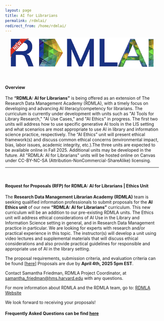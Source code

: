 ```yaml
---
layout: page
title: AI for Librarians
permalink: /rdmlai/
redirect_from: /home/rdmlai/
---
```



<p align="center"><img src="/images/icons_logos/rdmla_logo/rdmlainewadded.png" alt="RDMLAI Logo"></p> <br>

<h4><b>Overview</b></h4>

The **“RDMLA: AI for Librarians”** is being offered as an extension of The Research Data Management Academy (RDMLA), with a timely focus on developing and advancing AI literacy/competency for librarians. The curriculum is currently under development with units such as "AI Tools for Library Research," "AI Use Cases," and "AI Ethics" in progress. The first two units will address how to use specific generative AI tools in the LIS setting and what scenarios are most appropriate to use AI in library and information science practice, respectively. The “AI Ethics” unit will present ethical framework(s) and discuss common ethical concerns (environmental impact, bias, labor issues, academic integrity, etc.).The three units are expected to be available online in Fall 2025. Additional units may be developed in the future. All "RDMLA: AI for Librarians" units will be hosted online on Canvas under CC-BY-NC-SA (Attribution-NonCommercial-ShareAlike) licensing.
<br>
<hr>
<br> 
<h4><b>Request for Proposals (RFP) for RDMLA: AI for Librarians | Ethics Unit</b></h4>

The **Research Data Management Librarian Academy (RDMLA)** team is seeking qualified information professionals to submit proposals for the **AI Ethics unit** of our new **“RDMLA: AI for Librarians”** curriculum. This new curriculum will be an addition to our pre-existing RDMLA units. The Ethics unit will address ethical considerations of AI Use in the Library and Information Science setting in general, and in Research Data Management practice in particular. We are looking for experts with research and/or practical experience in this topic. The instructor(s) will develop a unit using video lectures and supplemental materials that will discuss ethical considerations and also provide practical guidelines for responsible and appropriate use of AI in the library setting.

The proposal requirements, submission criteria, and evaluation criteria can be found [[here](survey-documents/RFP_AIEthicsUnit.pdf)] Proposals are due by **April 4th, 2025 5pm EST**. 

Contact Samantha Friedman, RDMLA Project Coordinator, at samantha_friedman@hms.harvard.edu with any questions. 

For more information about RDMLA and the RDMLA team, go to: [RDMLA Website](https://rdmla.github.io)
  
We look forward to receiving your proposals!

<h4><b>Frequently Asked Questions can be find <a href="https://drive.google.com/drive/u/0/folders/1g1rPojGN1p5RbnkO_SdsS-QugTD1DQ_2" target="_blank">here</a></b></h4> 



